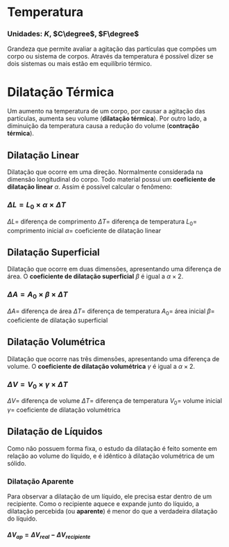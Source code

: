 
# Temperatura
### Unidades: $K$, $C\degree$, $F\degree$
Grandeza que permite avaliar a agitação das partículas que compões um corpo ou sistema de corpos. Através da temperatura é possível dizer se dois sistemas ou mais estão em equilíbrio térmico.

# Dilatação Térmica
Um aumento na temperatura de um corpo, por causar a agitação das partículas, aumenta seu volume (**dilatação térmica**). Por outro lado, a diminuição da temperatura causa a redução do volume (**contração térmica**).

## Dilatação Linear
Dilatação que ocorre em uma direção. Normalmente considerada na dimensão longitudinal do corpo. Todo material possui um **coeficiente de dilatação linear** $\alpha$. Assim é possível calcular o fenômeno:
### $\Delta L = L_0 \times \alpha \times \Delta T$
$\Delta L =$ diferença de comprimento
$\Delta T =$ diferença de temperatura
$L_0 =$ comprimento inicial
$\alpha =$ coeficiente de dilatação linear

## Dilatação Superficial
Dilatação que ocorre em duas dimensões, apresentando uma diferença de área. O **coeficiente de dilatação superficial** $\beta$ é igual a $\alpha \times 2$.
### $\Delta A = A_0 \times \beta \times \Delta T$
$\Delta A =$ diferença de área
$\Delta T =$ diferença de temperatura
$A_0 =$ área inicial
$\beta =$ coeficiente de dilatação superficial

## Dilatação Volumétrica
Dilatação que ocorre nas três dimensões, apresentando uma diferença de volume. O **coeficiente de dilatação volumétrica** $\gamma$ é igual a $\alpha \times 2$.
### $\Delta V = V_0 \times \gamma \times \Delta T$
$\Delta V =$ diferença de volume
$\Delta T =$ diferença de temperatura
$V_0 =$ volume inicial
$\gamma =$ coeficiente de dilatação volumétrica 

## Dilatação de Líquidos
Como não possuem forma fixa, o estudo da dilatação é feito somente em relação ao volume do líquido, e é idêntico à dilatação volumétrica de um sólido.

### Dilatação Aparente
Para observar a dilatação de um líquido, ele precisa estar dentro de um recipiente. Como o recipiente aquece e expande junto do líquido, a dilatação percebida (ou **aparente**) é menor do que a verdadeira dilatação do líquido.
#### $\Delta V_{ap} = \Delta V_{real} - \Delta V_{recipiente}$